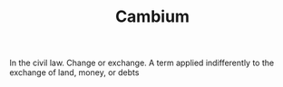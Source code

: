 ---
title: Cambium
letter: C
permalink: "/definitions/bld-cambium.html"
body: In the civil law. Change or exchange. A term applied indifferently to the exchange
  of land, money, or debts
published_at: '2018-07-07'
source: Black's Law Dictionary 2nd Ed (1910)
layout: post
---
